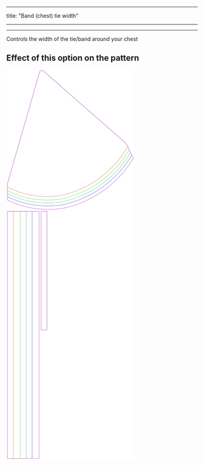 - - -
title: "Band (chest) tie width"
- - -

***

Controls the width of the tie/band around your chest

## Effect of this option on the pattern

![This image shows the effect of this option by superimposing several variants that have a different value for this option](bee_bandtiewidth_sample.svg "Effect of this option on the pattern")
